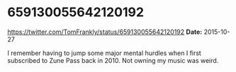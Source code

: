 # 659130055642120192
https://twitter.com/TomFrankly/status/659130055642120192
**Date:** 2015-10-27

I remember having to jump some major mental hurdles when I first subscribed to Zune Pass back in 2010. Not owning my music was weird.
